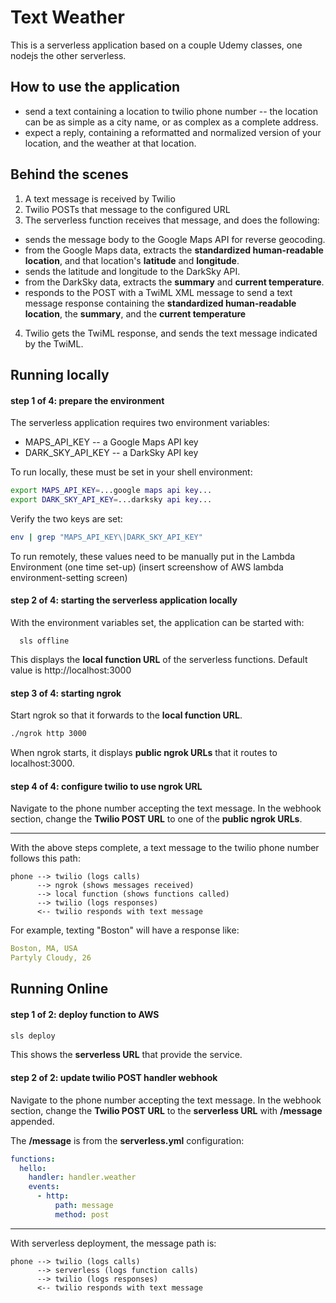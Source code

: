 # Text Weather

This is a serverless application based on a couple Udemy classes, one nodejs the other
serverless.  

## How to use the application

- send a text containing a location to twilio phone number
  -- the location can be as simple as a city name, or as complex as a complete 
  address.  
- expect a reply, containing a reformatted and normalized version
of your location, and the weather at that location.

## Behind the scenes

1. A text message is received by Twilio
2. Twilio POSTs that message to the configured URL
3. The serverless function receives that message, and does the following:
- sends the message body to the Google Maps API for reverse geocoding.
- from the Google Maps data, extracts the **standardized human-readable location**, and
 that location's **latitude** and **longitude**.
- sends the latitude and longitude to the DarkSky API.
- from the DarkSky data, extracts the **summary** and **current temperature**.
- responds to the POST with a TwiML XML message to send
a text message response containing the **standardized human-readable location**, the **summary**, and the **current temperature**
4. Twilio gets the TwiML response, and sends the text
message indicated by the TwiML.

## Running locally

#### step 1 of 4: prepare the environment

The serverless application requires two environment variables:

- MAPS_API_KEY -- a Google Maps API key
- DARK_SKY_API_KEY -- a DarkSky API key

To run locally, these must be set in your shell environment:

```bash
export MAPS_API_KEY=...google maps api key...
export DARK_SKY_API_KEY=...darksky api key...
```

Verify the two keys are set:
```bash
env | grep "MAPS_API_KEY\|DARK_SKY_API_KEY"
```
To run remotely, these values need to be manually put
in the Lambda Environment (one time set-up)
(insert screenshow of AWS lambda environment-setting screen)

#### step 2 of 4: starting the serverless application locally

With the environment variables set, the application can be started with:
```
  sls offline
  ```

This displays the **local function URL** of the serverless functions.
Default value is http://localhost:3000

#### step 3 of 4: starting ngrok

Start ngrok so that it forwards to the **local function URL**. 

```bash
./ngrok http 3000
```
When ngrok starts, it displays **public ngrok URLs** that it
routes to localhost:3000.  

#### step 4 of 4: configure twilio to use ngrok URL

Navigate to the phone number accepting the text message.
In the webhook section, change the **Twilio POST URL** to
one of the **public ngrok URLs**.

----
With the above steps complete, a text message to the twilio
phone number follows this path:

```
phone --> twilio (logs calls)
      --> ngrok (shows messages received)
      --> local function (shows functions called)
      --> twilio (logs responses)
      <-- twilio responds with text message
 ```
 
For example, texting "Boston" will have a
response like:
```yaml
Boston, MA, USA
Partyly Cloudy, 26
```

## Running Online

#### step 1 of 2: deploy function to AWS

```bash
sls deploy
```

This shows the **serverless URL** that provide the service.

#### step 2 of 2: update twilio POST handler webhook

Navigate to the phone number accepting the text message.
In the webhook section, change the **Twilio POST URL** to
the **serverless URL** with **/message** appended.

The **/message** is from the **serverless.yml** configuration:
```yaml
functions:
  hello:
    handler: handler.weather
    events:
      - http:
          path: message
          method: post
```

----
With serverless deployment, the message path is:
```
phone --> twilio (logs calls)
      --> serverless (logs function calls)
      --> twilio (logs responses)
      <-- twilio responds with text message
 ```
